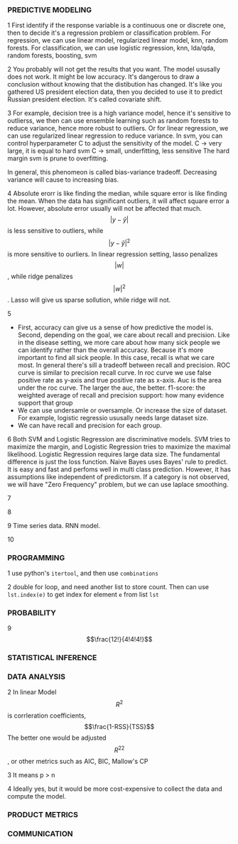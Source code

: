 ### PREDICTIVE MODELING
1
First identify if the response variable is a continuous one or discrete one, then to decide it's a 
regression problem or classification problem.
For regression, we can use linear model, regularized linear model, knn, random forests.
For classification, we can use logistic regression, knn, lda/qda, random forests, boosting, svm

2
You probably will not get the results that you want. The model ususally does not work. It might be low accuracy. It's dangerous to draw a conclusion without knowing that the distibution has changed. It's like you gathered US president election data, then you decided to use it to predict Russian president election. It's called covariate shift. 

3
For example, decision tree is a high variance model, hence it's sensitive to outlierss, we then can use  ensemble learning such as random forests to reduce variance, hence more robust to outliers.
Or for linear regression, we can use regularized linear regression to reduce variance.
In svm, you can control hyperparameter C to adjust the sensitivity of the model.
C -> very large, it is equal to hard svm
C -> small, underfitting, less sensitive 
The hard margin svm is prune to overfitting.

In general, this phenomeon is called bias-variance tradeoff. Decreasing variance will cause to increasing bias.

4
Absolute erorr is like finding the median, while square error is like finding the mean. When the data has significant outliers, it will affect square error a lot. However, absolute error usually will not be affected that much. 
$$|y - \hat{y}|$$ is less sensitive to outliers, while $$|y - \hat{y}|^2$$ is more sensitive to ourliers. In linear regression setting, lasso penalizes $$|w|$$, while ridge penalizes $$|w|^2$$. Lasso will give us sparse sollution, while ridge will not. 

5
 - First, accuracy can give us a sense of how predictive the model is. 
	Second, depending on the goal, we care about recall and precision.
	Like in the disease setting, we more care about how many sick people we can identify rather than the overall accuracy. Because it's more important to find all sick people. In this case, recall is what we care most.
	In general there's sill a tradeoff between recall and precision.
	ROC curve is similar to precision recall curve. In roc curve we use false positive rate as y-axis and true positive rate as x-axis.
	Auc is the area under the roc curve. The larger the auc, the better.
	f1-score: the weighted average of recall and precision
	support: how many evidence support that group
 - We can use undersamle or oversample. Or increase the size of dataset. For example, logistic regressio ususally needs large dataset size.
 - We can have recall and precision for each group.

 6
 Both SVM and Logistic Regression are discriminative models. SVM tries to maximize the margin, and Logistic Regression tries to maximize the maximal likelihood. Logistic Regression requires large data size. The fundamental difference is just the loss function.
 Naive Bayes uses Bayes' rule to predict. It is easy and fast and perfoms well in multi class prediction. However, it has assumptions like independent of predictorsm. If a category is not observed, we will have "Zero Frequency" problem, but we can use laplace smoothing.

 7

 8

 9
 Time series data. RNN model.

 10
 

### PROGRAMMING
1
use python's `itertool`, and then use `combinations` 

2
double for loop, and need another list to store count. Then can use `lst.index(e)` to get index for element `e` from list `lst`


### PROBABILITY


9
$$\frac{12!}{4!4!4!}$$

### STATISTICAL INFERENCE


### DATA ANALYSIS

2
In linear Model
$$R^2$$ is corrleration coefficients, $$\frac{1-RSS}{TSS}$$
The better one would be adjusted $$R^22$$, or other metrics such as AIC, BIC, Mallow's CP

3
It means p > n

4
Ideally yes, but it would be more cost-expensive to collect the data and compute the model.

### PRODUCT METRICS

### COMMUNICATION


